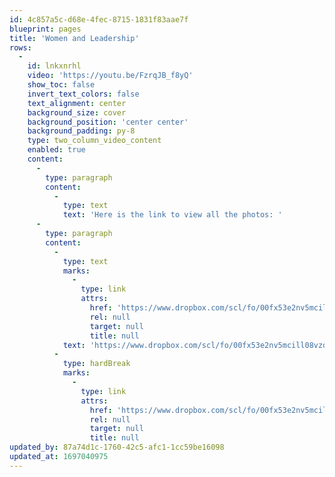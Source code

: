 ```yaml
---
id: 4c857a5c-d68e-4fec-8715-1831f83aae7f
blueprint: pages
title: 'Women and Leadership'
rows:
  -
    id: lnkxnrhl
    video: 'https://youtu.be/FzrqJB_f8yQ'
    show_toc: false
    invert_text_colors: false
    text_alignment: center
    background_size: cover
    background_position: 'center center'
    background_padding: py-8
    type: two_column_video_content
    enabled: true
    content:
      -
        type: paragraph
        content:
          -
            type: text
            text: 'Here is the link to view all the photos: '
      -
        type: paragraph
        content:
          -
            type: text
            marks:
              -
                type: link
                attrs:
                  href: 'https://www.dropbox.com/scl/fo/00fx53e2nv5mcill08vzd/h?rlkey=7juga91l4jddm5x3x7h5wfysu&dl=0'
                  rel: null
                  target: null
                  title: null
            text: 'https://www.dropbox.com/scl/fo/00fx53e2nv5mcill08vzd/h?rlkey=7juga91l4jddm5x3x7h5wfysu&dl=0'
          -
            type: hardBreak
            marks:
              -
                type: link
                attrs:
                  href: 'https://www.dropbox.com/scl/fo/00fx53e2nv5mcill08vzd/h?rlkey=7juga91l4jddm5x3x7h5wfysu&dl=0'
                  rel: null
                  target: null
                  title: null
updated_by: 87a74d1c-1760-42c5-afc1-1cc59be16098
updated_at: 1697040975
---
```

